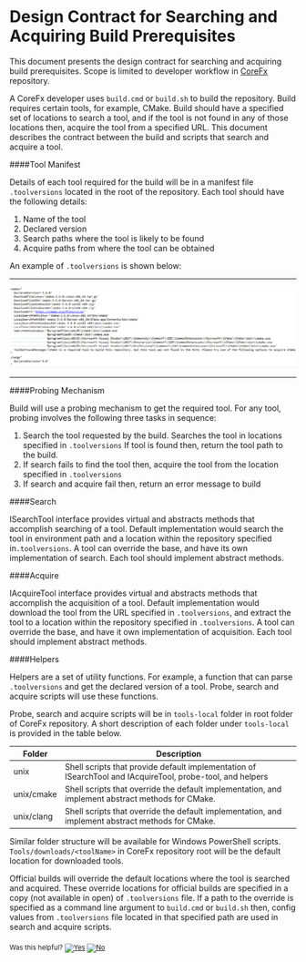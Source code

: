 # Design Contract for Searching and Acquiring Build Prerequisites

This document presents the design contract for searching and acquiring build prerequisites. Scope is limited to developer workflow in [CoreFx](https://github.com/dotnet/corefx.git) repository.

A CoreFx developer uses `build.cmd` or `build.sh` to build the repository. Build requires certain tools, for example, CMake. Build should have a specified set of locations to search a tool, and if the tool is not found in any of those locations then, acquire the tool from a specified URL. This document describes the contract between the build and scripts that search and acquire a tool.

####Tool Manifest

Details of each tool required for the build will be in a manifest file `.toolversions` located in the root of the repository. Each tool should have the following details:

 1. Name of the tool
 2. Declared version
 3. Search paths where the tool is likely to be found
 4. Acquire paths from where the tool can be obtained

An example of `.toolversions` is shown below:

----------
![toolversions.](./assets/toolversions.png?raw=true)

----------

####Probing Mechanism

Build will use a probing mechanism to get the required tool. For any tool, probing involves the following three tasks in sequence:

 1. Search the tool requested by the build. Searches the tool in locations specified in `.toolversions` If tool is found then, return the tool path to the build.
 2. If search fails to find the tool then, acquire the tool from the location specified in `.toolversions`
 3. If search and acquire fail then, return an error message to build

####Search

ISearchTool interface provides virtual and abstracts methods that accomplish searching of a tool. Default implementation would search the tool in environment path and a location within the repository specified in`.toolversions`. A tool can override the base, and have its own implementation of search.
Each tool should implement abstract methods.

####Acquire

IAcquireTool interface provides virtual and abstracts methods that accomplish the acquisition of a tool. Default implementation would download the tool from the URL specified in `.toolversions`, and extract the tool to a location within the repository specified in `.toolversions`. A tool can override the base, and have it own implementation of acquisition.
Each tool should implement abstract methods.

####Helpers

Helpers are a set of utility functions.  For example, a function that can parse `.toolversions` and get the declared version of a tool.  Probe, search and acquire scripts will use these functions.

Probe, search and acquire scripts will be in `tools-local` folder in root folder of CoreFx repository.
A short description of each folder under `tools-local` is provided in the table below.

Folder | Description
------ | -----------
unix | Shell scripts that provide default implementation of ISearchTool and IAcquireTool, probe-tool, and helpers
unix/cmake | Shell scripts that override the default implementation, and implement abstract methods for CMake.
unix/clang | Shell scripts that override the default implementation, and implement abstract methods for CMake.

Similar folder structure will be available for Windows PowerShell scripts. `Tools/downloads/<toolName>` in CoreFx repository root will be the default location for downloaded tools.

Official builds will override the default locations where the tool is searched and acquired. These override locations for official builds are specified in a copy (not available in open) of `.toolversions` file. If a path to the override is specified as a command line argument to `build.cmd` or `build.sh` then, config values from `.toolversions` file located in that specified path are used in search and acquire scripts.

<!-- Begin Generated Content: Doc Feedback -->
<sub>Was this helpful? [![Yes](https://helix.dot.net/f/ip/5?p=Documentation%5CProject-Docs%5Ccmake-design.md)](https://helix.dot.net/f/p/5?p=Documentation%5CProject-Docs%5Ccmake-design.md) [![No](https://helix.dot.net/f/in)](https://helix.dot.net/f/n/5?p=Documentation%5CProject-Docs%5Ccmake-design.md)</sub>
<!-- End Generated Content-->
